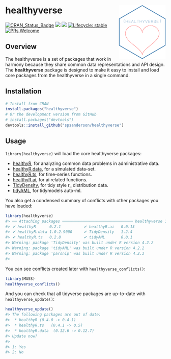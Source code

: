 
<!-- README.md is generated from README.Rmd. Please edit that file -->

# healthyverse <img src="man/figures/test2.png" width="147" height="170" align="right" />

<!-- badges: start -->

[![CRAN_Status_Badge](http://www.r-pkg.org/badges/version/healthyverse)](https://cran.r-project.org/package=healthyverse)
![](http://cranlogs.r-pkg.org/badges/healthyverse?color=brightgreen)
![](http://cranlogs.r-pkg.org/badges/grand-total/healthyverse?color=brightgreen)
[![Lifecycle:
stable](https://img.shields.io/badge/lifecycle-stable-brightgreen.svg)](https://lifecycle.r-lib.org/articles/stages.html##stable)
[![PRs
Welcome](https://img.shields.io/badge/PRs-welcome-brightgreen.svg?style=flat-square)](https://makeapullrequest.com)
<!-- badges: end -->

## Overview

The healthyverse is a set of packages that work in harmony because they
share common data representations and API design. The **healthyverse**
package is designed to make it easy to install and load core packages
from the healthyverse in a single command.

## Installation

``` r
# Install from CRAN
install.packages("healthyverse")
# Or the development version from GitHub
# install.packages("devtools")
devtools::install_github("spsanderson/healthyverse")
```

## Usage

`library(healthyverse)` will load the core healthyverse packages:

- [healthyR](https://www.spsanderson.com/healthyR/), for analyzing
  common data problems in administrative data.
- [healthyR.data](https://www.spsanderson.com/healthyR.data/), for a
  simulated data-set.
- [healthyR.ts](https://www.spsanderson.com/healthyR.ts/), for
  time-series functions.
- [healthyR.ai](https://www.spsanderson.com/healthyR.ai/), for ai
  related functions.
- [TidyDensity](https://www.spsanderson.com/TidyDensity/), for tidy
  style r\_ distribution data.
- [tidyAML](https://www.spsanderson.com/tidyAML/), for tidymodels
  auto-ml.

You also get a condensed summary of conflicts with other packages you
have loaded:

``` r
library(healthyverse)
#> ── Attaching packages ─────────────────────────────── healthyverse 1.0.3.9000 ──
#> ✔ healthyR      0.2.1          ✔ healthyR.ai   0.0.13    
#> ✔ healthyR.data 1.0.2.9000     ✔ TidyDensity   1.2.4     
#> ✔ healthyR.ts   0.2.8          ✔ tidyAML       0.0.1
#> Warning: package 'TidyDensity' was built under R version 4.2.2
#> Warning: package 'tidyAML' was built under R version 4.2.2
#> Warning: package 'parsnip' was built under R version 4.2.3
#> 
```

You can see conflicts created later with `healthyverse_conflicts()`:

``` r
library(MASS)
healthyverse_conflicts()
```

And you can check that all tidyverse packages are up-to-date with
`healthyverse_update()`:

``` r
healthyverse_update()
#> The following packages are out of date:
#>  * healthyR (0.4.0 -> 0.4.1)
#>  * healthyR.ts   (0.4.1 -> 0.5)
#>  * healthyR.data  (0.12.6 -> 0.12.7)
#> Update now?
#> 
#> 1: Yes
#> 2: No
```
